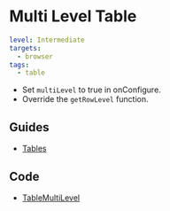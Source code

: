 # Multi Level Table

```yaml
level: Intermediate
targets:
  - browser
tags:
  - table
```

- Set `multiLevel` to true in onConfigure.
- Override the `getRowLevel` function.

<div data-zk-enrich="TableMultiLevel"></div>

## Guides

- [Tables](/doc/guides/browser/builtin/Tables.md)

## Code

- [TableMultiLevel](/cookbook/src/jsMain/kotlin/zakadabar/cookbook/browser/table/multiLevel/TableMultiLevel.kt)
